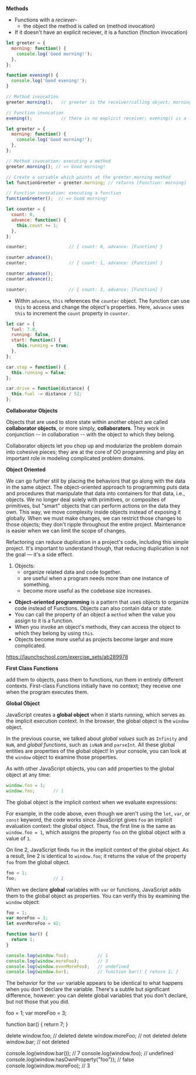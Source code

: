 **Methods**

- Functions with a *reciever*- 
  - the object the method is called on (method invocation)
- If it doesn't have an explicit reciever, it is a function (finction invocation)

```js
let greeter = {
  morning: function() {
    console.log('Good morning!');
  },
};

function evening() {
  console.log('Good evening!');
}

// Method invocation
greeter.morning();   // greeter is the receiver/calling object; morning() is a method

// Function invocation
evening();           // there is no explicit receiver; evening() is a function
```

```js
let greeter = {
  morning: function() {
    console.log('Good morning!');
  },
};

// Method invocation: executing a method
greeter.morning(); // => Good morning!

// Create a variable which points at the greeter.morning method
let functionGreeter = greeter.morning; // returns [Function: morning]

// Function invocation: executing a function
functionGreeter();  // => Good morning!
```

```js
let counter = {
  count: 0,
  advance: function() {
    this.count += 1;
  },
};

counter;                // { count: 0, advance: [Function] }

counter.advance();
counter;                // { count: 1, advance: [Function] }

counter.advance();
counter.advance();

counter;                // { count: 3, advance: [Function] }
```

- Within `advance`, `this` references the `counter` object. The function can use `this` to access and change the object's properties. Here, `advance` uses `this` to increment the `count` property in `counter`.

```js
let car = {
  fuel: 7.8,
  running: false,
  start: function() {
    this.running = true;
  },
};

car.stop = function() {
  this.running = false;
};

car.drive = function(distance) {
  this.fuel -= distance / 52;
};
```



**Collaborator Objects**

Objects that are used to store state within another object are called **collaborator objects**, or more simply, **collaborators**. They work in conjunction -- in collaboration -- with the object to which they belong.

Collaborator objects let you chop up and modularize the problem domain into cohesive pieces; they are at the core of OO programming and play an important role in modeling complicated problem domains.

**Object Oriented**

We can go further still by placing the behaviors that go along with the data in the same object. The object-oriented approach to programming puts data and procedures that manipulate that data into containers for that data, i.e., objects. We no longer deal solely with primitives, or composites of primitives, but "smart" objects that can perform actions on the data they own. This way, we move complexity inside objects instead of exposing it globally. When we must make changes, we can restrict those changes to those objects; they don't ripple throughout the entire project. Maintenance is easier when we can limit the scope of changes.

Refactoring can reduce duplication in a project's code, including this simple project. It's important to understand though, that reducing duplication is not the goal — it's a side effect.

1. Objects:
   - organize related data and code together.
   - are useful when a program needs more than one instance of something.
   - become more useful as the codebase size increases.

- **Object-oriented programming** is a pattern that uses objects to organize code instead of Functions. Objects can also contain data or state.
- You can call the property of an object a `method` when the value you assign to it is a function.
- When you invoke an object's methods, they can access the object to which they belong by using `this`.
- Objects become more useful as projects become larger and more complicated.

https://launchschool.com/exercise_sets/ab289978



**First Class Functions** 

add them to objects, pass them to functions, run them in entirely different contexts.  First-class Functions initially have no context; they receive one when the program executes them.

**Global Object**

JavaScript creates a **global object** when it starts running, which serves as the implicit execution context. In the browser, the global object is the `window` object. 

In the previous course, we talked about *global values* such as `Infinity` and `NaN`, and *global functions*, such as `isNaN` and `parseInt`. All these global entities are properties of the global object! In your console, you can look at the `window` object to examine those properties.

As with other JavaScript objects, you can add properties to the global object at any time:

```js
window.foo = 1;
window.foo;       // 1
```

The global object is the implicit context when we evaluate expressions:

For example, in the code above, even though we aren't using the `let`, `var`, or `const` keyword, the code works since JavaScript gives `foo` an implicit evaluation context: the global object. Thus, the first line is the same as `window.foo = 1`, which assigns the property `foo` on the global object with a value of `1`.

On line 2, JavaScript finds `foo` in the implicit context of the global object. As a result, line 2 is identical to `window.foo`; it returns the value of the property `foo` from the global object.

```js
foo = 1;
foo;              // 1
```

When we declare **global** variables with `var` or functions, JavaScript adds them to the global object as properties. You can verify this by examining the `window` object:

```js
foo = 1;
var moreFoo = 3;
let evenMoreFoo = 42;

function bar() {
  return 1;
}

console.log(window.foo);           // 1
console.log(window.moreFoo);       // 3
console.log(window.evenMoreFoo);   // undefined
console.log(window.bar);           // function bar() { return 1; }
```

The behavior for the `var` variable appears to be identical to what happens when you don't declare the variable. There's a subtle but significant difference, however: you can delete global variables that you don't declare, but not those that you did.

foo = 1;
var moreFoo = 3;

function bar() {
  return 7;
}

delete window.foo;         // deleted
delete window.moreFoo;     // not deleted
delete window.bar;         // not deleted

console.log(window.bar());                         // 7
console.log(window.foo);                           // undefined
console.log(window.hasOwnProperty("foo"));         // false
console.log(window.moreFoo);                       // 3